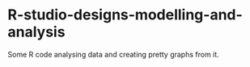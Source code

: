 # R-studio-designs-modelling-and-analysis
Some R code analysing data and creating pretty graphs from it. 
